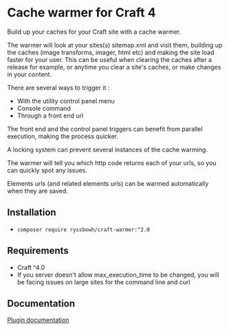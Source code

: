 # Cache warmer for Craft 4

Build up your caches for your Craft site with a cache warmer.

The warmer will look at your sites(s) sitemap.xml and visit them, building up the caches (image transforms, imager, html etc) and making the site load faster for your user. This can be useful when clearing the caches after a release for example, or anytime you clear a site's caches, or make changes in your content.

There are several ways to trigger it :
- With the utility control panel menu
- Console command
- Through a front end url

The front end and the control panel triggers can benefit from parallel execution, making the process quicker.

A locking system can prevent several instances of the cache warming.

The warmer will tell you which http code returns each of your urls, so you can quickly spot any issues.

Elements urls (and related elements urls) can be warmed automatically when they are saved.

## Installation

- `composer require ryssbowh/craft-warmer:^2.0`

## Requirements

- Craft ^4.0
- If you server doesn't allow max_execution_time to be changed, you will be facing issues on large sites for the command line and curl

## Documentation

[Plugin documentation](https://puzzlers.run/plugins/cache-warmer)